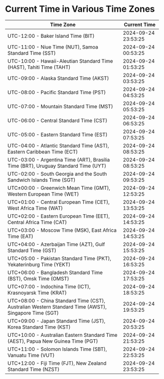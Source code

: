 # Current Time in Various Time Zones

| Time Zone | Current Time |
|-----------|--------------|
| UTC-12:00 - Baker Island Time (BIT) | 2024-09-24 23:53:25 |
| UTC-11:00 - Niue Time (NUT), Samoa Standard Time (SST) | 2024-09-24 00:53:25 |
| UTC-10:00 - Hawaii-Aleutian Standard Time (HAST), Tahiti Time (TAHT) | 2024-09-24 01:53:25 |
| UTC-09:00 - Alaska Standard Time (AKST) | 2024-09-24 03:53:25 |
| UTC-08:00 - Pacific Standard Time (PST) | 2024-09-24 04:53:25 |
| UTC-07:00 - Mountain Standard Time (MST) | 2024-09-24 05:53:25 |
| UTC-06:00 - Central Standard Time (CST) | 2024-09-24 06:53:25 |
| UTC-05:00 - Eastern Standard Time (EST) | 2024-09-24 07:53:25 |
| UTC-04:00 - Atlantic Standard Time (AST), Eastern Caribbean Time (ECT) | 2024-09-24 08:53:25 |
| UTC-03:00 - Argentina Time (ART), Brasília Time (BRT), Uruguay Standard Time (UYT) | 2024-09-24 08:53:25 |
| UTC-02:00 - South Georgia and the South Sandwich Islands Time (SGT) | 2024-09-24 09:53:25 |
| UTC±00:00 - Greenwich Mean Time (GMT), Western European Time (WET) | 2024-09-24 12:53:25 |
| UTC+01:00 - Central European Time (CET), West Africa Time (WAT) | 2024-09-24 13:53:25 |
| UTC+02:00 - Eastern European Time (EET), Central Africa Time (CAT) | 2024-09-24 14:53:25 |
| UTC+03:00 - Moscow Time (MSK), East Africa Time (EAT) | 2024-09-24 14:53:25 |
| UTC+04:00 - Azerbaijan Time (AZT), Gulf Standard Time (GST) | 2024-09-24 15:53:25 |
| UTC+05:00 - Pakistan Standard Time (PKT), Yekaterinburg Time (YEKT) | 2024-09-24 16:53:25 |
| UTC+06:00 - Bangladesh Standard Time (BST), Omsk Time (OMST) | 2024-09-24 17:53:25 |
| UTC+07:00 - Indochina Time (ICT), Krasnoyarsk Time (KRAT) | 2024-09-24 18:53:25 |
| UTC+08:00 - China Standard Time (CST), Australian Western Standard Time (AWST), Singapore Time (SGT) | 2024-09-24 19:53:25 |
| UTC+09:00 - Japan Standard Time (JST), Korea Standard Time (KST) | 2024-09-24 20:53:25 |
| UTC+10:00 - Australian Eastern Standard Time (AEST), Papua New Guinea Time (PGT) | 2024-09-24 21:53:25 |
| UTC+11:00 - Solomon Islands Time (SBT), Vanuatu Time (VUT) | 2024-09-24 22:53:25 |
| UTC+12:00 - Fiji Time (FJT), New Zealand Standard Time (NZST) | 2024-09-24 23:53:25 |
